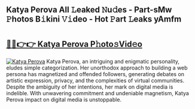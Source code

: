 ## Katya Perova All 𝙻eaked 𝙽u𝚍es - Part-sMw 𝙿hotos B𝚒kini 𝚅𝚒deo - Hot 𝙿art 𝙻eaks yAmfm

# <h2><a href="http://ld3mdv.urlbe.top/?page=Katya+Perova">🔗🔗👉👉 Katya Perova P𝚑oto𝚜Vid𝚎o</a></h2>

[![Katya Perova](https://i.imgur.com/eBuTRDB.gif)](http://ld3mdv.urlbe.top/?page=Katya+Perova)
Katya Perova, an intriguing and enigmatic personality, eludes simple categorization. Her unorthodox approach to building a web persona has magnetized and offended followers, generating debates on artistic expression, privacy, and the complexities of virtual communities. Despite the ambiguity of her intentions, her mark on digital media is indelible. With unwavering commitment and undeniable magnetism, Katya Perova impact on digital media is unstoppable.
